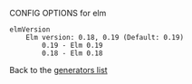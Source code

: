 
CONFIG OPTIONS for elm

	elmVersion
	    Elm version: 0.18, 0.19 (Default: 0.19)
	        0.19 - Elm 0.19
	        0.18 - Elm 0.18

Back to the [generators list](README.md)
